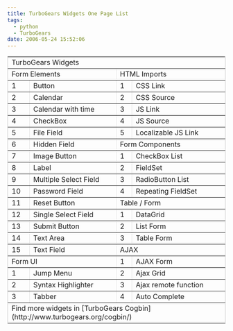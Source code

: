 ```yaml
---
title: TurboGears Widgets One Page List
tags:
  - python
  - TurboGears
date: 2006-05-24 15:52:06
---
```


<table border="1" cellpadding="0" cellspacing="0" bordercolor="#E1E1E1">
  <tbody>
      <tr>
      <td colspan="4" nowrap="nowrap"><span class="style1">TurboGears Widgets </span></td>
    </tr>
    <tr>
      <td colspan="2" nowrap="nowrap" class="style1">Form Elements</td>
      <td colspan="2" nowrap="nowrap" class="style1">HTML Imports</td>
    </tr>
    <tr>
      <td> 1 </td>
      <td> Button </td>
      <td>1</td>
      <td>CSS Link </td>
    </tr>
    <tr>
      <td> 2 </td>
      <td> Calendar </td>
      <td>2</td>
      <td>CSS Source </td>
    </tr>
    <tr>
      <td> 3 </td>
      <td> Calendar with time </td>
      <td>3</td>
      <td>JS Link</td>
    </tr>
    <tr>
      <td> 4 </td>
      <td>CheckBox</td>
      <td>4</td>
      <td>JS Source </td>
    </tr>
    <tr>
      <td> 5 </td>
      <td> File Field </td>
      <td>5</td>
      <td>Localizable JS Link</td>
    </tr>
    <tr>
      <td> 6 </td>
      <td> Hidden Field </td>
      <td colspan="2" nowrap="nowrap" class="style1">Form Components</td>
    </tr>
    <tr>
      <td> 7 </td>
      <td> Image Button </td>
      <td>1</td>
      <td>CheckBox List </td>
    </tr>
    <tr>
      <td> 8 </td>
      <td> Label </td>
      <td>2</td>
      <td>FieldSet</td>
    </tr>
    <tr>
      <td> 9 </td>
      <td> Multiple Select Field </td>
      <td>3</td>
      <td>RadioButton List </td>
    </tr>
    <tr>
      <td> 10 </td>
      <td> Password Field </td>
      <td>4</td>
      <td>Repeating FieldSet</td>
    </tr>
    <tr>
      <td> 11 </td>
      <td> Reset Button </td>
      <td colspan="2" class="style1">Table / Form</td>
    </tr>
    <tr>
      <td> 12 </td>
      <td> Single Select Field </td>
      <td>1</td>
      <td>DataGrid</td>
    </tr>
    <tr>
      <td> 13 </td>
      <td> Submit Button </td>
      <td>2</td>
      <td>List Form </td>
    </tr>
    <tr>
      <td> 14 </td>
      <td> Text Area </td>
      <td>3</td>
      <td>Table Form</td>
    </tr>
    <tr>
      <td> 15 </td>
      <td> Text Field </td>
      <td colspan="2" class="style1">AJAX</td>
    </tr>
    <tr>
   <td colspan="2" class="style1">Form UI</td>
      <td>1</td>
      <td>AJAX Form</td>
    </tr>
    <tr>
            <td> 1</td>
      <td> Jump Menu</td>
      <td>2</td>
      <td>Ajax Grid</td>
    </tr>
    <tr>
      <td>2</td>
      <td>Syntax Highlighter</td>
      <td>3</td>
      <td>Ajax remote function</td>
    </tr>
    <tr>
      <td>3</td>
      <td>Tabber</td>
      <td>4</td>
      <td>Auto Complete</td>
    </tr>
    <tr>
      <td colspan="4">Find more widgets in [TurboGears Cogbin](http://www.turbogears.org/cogbin/)</td>
    </tr>
  </tbody>
</table>
